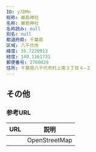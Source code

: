 ```yaml
---
ID: y7DMn
総称: 厳島神社
名称: 厳島神社
名称読み: null
別名: null
都道府県: 千葉県
区域: 八千代市
緯度: 35.7220913
経度: 140.1161731
郵便番号: 2760029
住所: 千葉県八千代市村上南３丁目４−２
---
```


## その他

### 参考URL

| URL | 説明          |
| --- | ------------- |
|     | OpenStreetMap |
